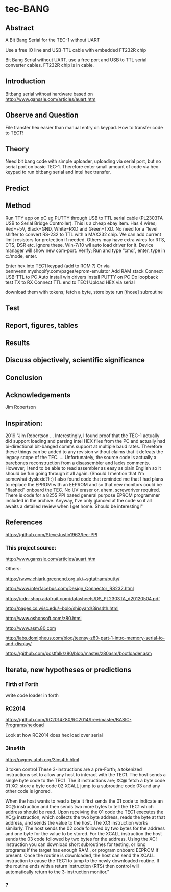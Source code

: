 # tec-BANG



 

## Abstract
A Bit Bang Serial for the TEC-1 without UART

Use a free IO line and USB-TTL cable with embedded FT232R chip 

Bit Bang Serial without UART. use a free port and  USB to TTL serial converter cables. 
FT232R chip is in cable. 


## Introduction
Bitbang serial without hardware based on http://www.ganssle.com/articles/auart.htm


## Observe and Question 
File transfer hex easier than manual entry on keypad. How to transfer code to TEC1?

## Theory
Need bit bang code with simple uploader, uploading via serial port, but no serial port on basic TEC-1. Therefore enter small amount of code via hex keypad to run bitbang serial and intel hex transfer.
 
## Predict


## Method
Run TTY app on pC eg PUTTY through USB to TTL serial cable (PL2303TA USB to Serial Bridge Controller). This is a cheap ebay item. Has 4 wires; Red=+5V, Black=GND, White=RXD and Green=TXD. No need for a “level shifter to convert RS-232 to TTL with a MAX232 chip. We can add current limit resistors for protection if needed.  Others may have extra wires for RTS, CTS, DSR etc. Ignore these. Win-7/10 wil auto load driver for it. Device manager will show new com-port. Verify; Run and type  “cmd”, enter, type in c:/mode, enter. 

Enter hex into TEC1 keypad (add to ROM ?)
Or via bennvenn.myshopify.com/pages/eprom-emulator
Add RAM stack
Connect USB-TTL to PC 
Auto install win drivers
Install PUTTY on PC
Do loopback test TX to RX
Connect TTL end to TEC1
Upload HEX via serial

download them with tokens; 
fetch a byte, 
store byte 
run [those] subroutine 


## Test

## Report, figures, tables

## Results

## Discuss objectively, scientific significance 

## Conclusion 

## Acknowledgements
Jim Robertson


## Inspiration:
2019 "Jim Robertson ... Interestingly, I found proof that the TEC-1 actually did support loading and parsing intel HEX files from the PC and actually had bi-directional bit-banged comms support at multiple baud rates. Therefore these things can be added to any revision without claims that it defeats the legacy scope of the TEC. ... Unfortunately, the source code is actually a barebones reconstruction from a disassembler and lacks comments. However, I tend to be able to read assembler as easy as plain English so it should be fun going through it all again. (Should I mention that I'm somewhat dyslexic?) :) I also found code that reminded me that I had plans to replace the EPROM with an EEPROM and so that new monitors could be "flashed" onboard the TEC. No UV eraser or, ahem, screwdriver required. There is code for a 8255 PPI based general purpose EPROM programmer included in the archive. Anyway, I've only glanced at the code so it all awaits a detailed review when I get home. Should be interesting!"

## References

https://github.com/SteveJustin1963/tec-PPI


### This project source:
http://www.ganssle.com/articles/auart.htm

Others:

https://www.chiark.greenend.org.uk/~sgtatham/putty/

http://www.interfacebus.com/Design_Connector_RS232.html

https://cdn-shop.adafruit.com/datasheets/DS_PL2303TA_d20120504.pdf

http://pages.cs.wisc.edu/~bolo/shipyard/3ins4th.html


http://www.oshonsoft.com/z80.html 

http://www.asm.80.com

http://labs.domipheus.com/blog/teensy-z80-part-1-intro-memory-serial-io-and-display/

https://github.com/postfalk/z80/blob/master/z80asm/bootloader.asm


## Iterate, new hypotheses or predictions

### Firth of Forth
write code loader in forth

### RC2014
https://github.com/RC2014Z80/RC2014/tree/master/BASIC-Programs/hexload

Look at how RC2014 does hex load over serial 

### 3ins4th
http://pygmy.utoh.org/3ins4th.html

3 token control
These 3-instructions are a pre-Forth; a tokenized instructions set to allow any host to interact with the TEC1. 
The host sends a single byte code to the TEC1. 
The 3 instructions are; 
XC@  fetch a byte code 01
XC!  store a byte code 02
XCALL jump to a subroutine code 03
and any other code is ignored. 

When the host wants to read a byte it first sends the 01 code to indicate an XC@ instruction and then sends two more bytes to tell the TEC1 which address should be read. 
Upon receiving the 01 code the TEC1 executes the XC@ instruction, which collects the two byte address, reads the byte at that address, and sends the value to the host. 
The XC! instruction works similarly. The host sends the 02 code followed by two bytes for the address and one byte for the value to be stored. 
For the XCALL instruction the host sends the 03 code followed by two bytes for the address. Using the XC! instruction you can download short subroutines for testing, or long programs if the target has enough RAM., or program onboard EEPROM if present. Once the routine is downloaded, the host can send the XCALL instruction to cause the TEC1 to jump to the newly downloaded routine. If the routine ends with a return instruction (RTS) then control will automatically return to the 3-instruction monitor.”

### ?

 
